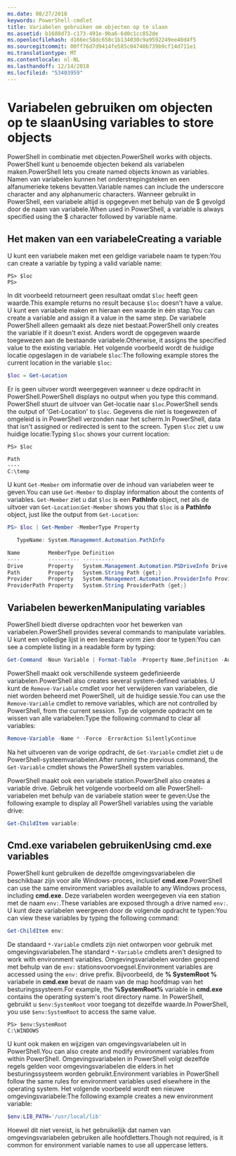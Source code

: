 ```yaml
---
ms.date: 08/27/2018
keywords: PowerShell-cmdlet
title: Variabelen gebruiken om objecten op te slaan
ms.assetid: b1688d73-c173-491e-9ba6-6d0c1cc852de
ms.openlocfilehash: d166ec58dc658c1b134030c9a9592249ee40d4f5
ms.sourcegitcommit: 00ff76d7d9414fe585c04740b739b9cf14d711e1
ms.translationtype: MT
ms.contentlocale: nl-NL
ms.lasthandoff: 12/14/2018
ms.locfileid: "53403959"
---
```

# <a name="using-variables-to-store-objects"></a><span data-ttu-id="e4532-103">Variabelen gebruiken om objecten op te slaan</span><span class="sxs-lookup"><span data-stu-id="e4532-103">Using variables to store objects</span></span>

<span data-ttu-id="e4532-104">PowerShell in combinatie met objecten.</span><span class="sxs-lookup"><span data-stu-id="e4532-104">PowerShell works with objects.</span></span> <span data-ttu-id="e4532-105">PowerShell kunt u benoemde objecten bekend als variabelen maken.</span><span class="sxs-lookup"><span data-stu-id="e4532-105">PowerShell lets you create named objects known as variables.</span></span>
<span data-ttu-id="e4532-106">Namen van variabelen kunnen het onderstrepingsteken en een alfanumerieke tekens bevatten.</span><span class="sxs-lookup"><span data-stu-id="e4532-106">Variable names can include the underscore character and any alphanumeric characters.</span></span> <span data-ttu-id="e4532-107">Wanneer gebruikt in PowerShell, een variabele altijd is opgegeven met behulp van de \$ gevolgd door de naam van variabele.</span><span class="sxs-lookup"><span data-stu-id="e4532-107">When used in PowerShell, a variable is always specified using the \$ character followed by variable name.</span></span>

## <a name="creating-a-variable"></a><span data-ttu-id="e4532-108">Het maken van een variabele</span><span class="sxs-lookup"><span data-stu-id="e4532-108">Creating a variable</span></span>

<span data-ttu-id="e4532-109">U kunt een variabele maken met een geldige variabele naam te typen:</span><span class="sxs-lookup"><span data-stu-id="e4532-109">You can create a variable by typing a valid variable name:</span></span>

```
PS> $loc
PS>
```

<span data-ttu-id="e4532-110">In dit voorbeeld retourneert geen resultaat omdat `$loc` heeft geen waarde.</span><span class="sxs-lookup"><span data-stu-id="e4532-110">This example returns no result because `$loc` doesn't have a value.</span></span> <span data-ttu-id="e4532-111">U kunt een variabele maken en hieraan een waarde in één stap.</span><span class="sxs-lookup"><span data-stu-id="e4532-111">You can create a variable and assign it a value in the same step.</span></span> <span data-ttu-id="e4532-112">De variabele PowerShell alleen gemaakt als deze niet bestaat.</span><span class="sxs-lookup"><span data-stu-id="e4532-112">PowerShell only creates the variable if it doesn't exist.</span></span>
<span data-ttu-id="e4532-113">Anders wordt de opgegeven waarde toegewezen aan de bestaande variabele.</span><span class="sxs-lookup"><span data-stu-id="e4532-113">Otherwise, it assigns the specified value to the existing variable.</span></span> <span data-ttu-id="e4532-114">Het volgende voorbeeld wordt de huidige locatie opgeslagen in de variabele `$loc`:</span><span class="sxs-lookup"><span data-stu-id="e4532-114">The following example stores the current location in the variable `$loc`:</span></span>

```powershell
$loc = Get-Location
```

<span data-ttu-id="e4532-115">Er is geen uitvoer wordt weergegeven wanneer u deze opdracht in PowerShell.</span><span class="sxs-lookup"><span data-stu-id="e4532-115">PowerShell displays no output when you type this command.</span></span> <span data-ttu-id="e4532-116">PowerShell stuurt de uitvoer van Get-locatie naar `$loc`.</span><span class="sxs-lookup"><span data-stu-id="e4532-116">PowerShell sends the output of 'Get-Location' to `$loc`.</span></span> <span data-ttu-id="e4532-117">Gegevens die niet is toegewezen of omgeleid is in PowerShell verzonden naar het scherm.</span><span class="sxs-lookup"><span data-stu-id="e4532-117">In PowerShell, data that isn't assigned or redirected is sent to the screen.</span></span> <span data-ttu-id="e4532-118">Typen `$loc` ziet u uw huidige locatie:</span><span class="sxs-lookup"><span data-stu-id="e4532-118">Typing `$loc` shows your current location:</span></span>

```
PS> $loc

Path
----
C:\temp
```

<span data-ttu-id="e4532-119">U kunt `Get-Member` om informatie over de inhoud van variabelen weer te geven.</span><span class="sxs-lookup"><span data-stu-id="e4532-119">You can use `Get-Member` to display information about the contents of variables.</span></span> <span data-ttu-id="e4532-120">`Get-Member` ziet u dat `$loc` is een **PathInfo** object, net als de uitvoer van `Get-Location`:</span><span class="sxs-lookup"><span data-stu-id="e4532-120">`Get-Member` shows you that `$loc` is a **PathInfo** object, just like the output from `Get-Location`:</span></span>

```powershell
PS> $loc | Get-Member -MemberType Property

   TypeName: System.Management.Automation.PathInfo

Name         MemberType Definition
----         ---------- ----------
Drive        Property   System.Management.Automation.PSDriveInfo Drive {get;}
Path         Property   System.String Path {get;}
Provider     Property   System.Management.Automation.ProviderInfo Provider {...
ProviderPath Property   System.String ProviderPath {get;}
```

## <a name="manipulating-variables"></a><span data-ttu-id="e4532-121">Variabelen bewerken</span><span class="sxs-lookup"><span data-stu-id="e4532-121">Manipulating variables</span></span>

<span data-ttu-id="e4532-122">PowerShell biedt diverse opdrachten voor het bewerken van variabelen.</span><span class="sxs-lookup"><span data-stu-id="e4532-122">PowerShell provides several commands to manipulate variables.</span></span> <span data-ttu-id="e4532-123">U kunt een volledige lijst in een leesbare vorm zien door te typen:</span><span class="sxs-lookup"><span data-stu-id="e4532-123">You can see a complete listing in a readable form by typing:</span></span>

```powershell
Get-Command -Noun Variable | Format-Table -Property Name,Definition -AutoSize -Wrap
```

<span data-ttu-id="e4532-124">PowerShell maakt ook verschillende systeem gedefinieerde variabelen.</span><span class="sxs-lookup"><span data-stu-id="e4532-124">PowerShell also creates several system-defined variables.</span></span> <span data-ttu-id="e4532-125">U kunt de `Remove-Variable` cmdlet voor het verwijderen van variabelen, die niet worden beheerd met PowerShell, uit de huidige sessie.</span><span class="sxs-lookup"><span data-stu-id="e4532-125">You can use the `Remove-Variable` cmdlet to remove variables, which are not controlled by PowerShell, from the current session.</span></span> <span data-ttu-id="e4532-126">Typ de volgende opdracht om te wissen van alle variabelen:</span><span class="sxs-lookup"><span data-stu-id="e4532-126">Type the following command to clear all variables:</span></span>

```powershell
Remove-Variable -Name * -Force -ErrorAction SilentlyContinue
```

<span data-ttu-id="e4532-127">Na het uitvoeren van de vorige opdracht, de `Get-Variable` cmdlet ziet u de PowerShell-systeemvariabelen.</span><span class="sxs-lookup"><span data-stu-id="e4532-127">After running the previous command, the `Get-Variable` cmdlet shows the PowerShell system variables.</span></span>

<span data-ttu-id="e4532-128">PowerShell maakt ook een variabele station.</span><span class="sxs-lookup"><span data-stu-id="e4532-128">PowerShell also creates a variable drive.</span></span> <span data-ttu-id="e4532-129">Gebruik het volgende voorbeeld om alle PowerShell-variabelen met behulp van de variabele station weer te geven:</span><span class="sxs-lookup"><span data-stu-id="e4532-129">Use the following example to display all PowerShell variables using the variable drive:</span></span>

```powershell
Get-ChildItem variable:
```

## <a name="using-cmdexe-variables"></a><span data-ttu-id="e4532-130">Cmd.exe variabelen gebruiken</span><span class="sxs-lookup"><span data-stu-id="e4532-130">Using cmd.exe variables</span></span>

<span data-ttu-id="e4532-131">PowerShell kunt gebruiken de dezelfde omgevingsvariabelen die beschikbaar zijn voor alle Windows-proces, inclusief **cmd.exe**.</span><span class="sxs-lookup"><span data-stu-id="e4532-131">PowerShell can use the same environment variables available to any Windows process, including **cmd.exe**.</span></span> <span data-ttu-id="e4532-132">Deze variabelen worden weergegeven via een station met de naam `env:`.</span><span class="sxs-lookup"><span data-stu-id="e4532-132">These variables are exposed through a drive named `env:`.</span></span> <span data-ttu-id="e4532-133">U kunt deze variabelen weergeven door de volgende opdracht te typen:</span><span class="sxs-lookup"><span data-stu-id="e4532-133">You can view these variables by typing the following command:</span></span>

```powershell
Get-ChildItem env:
```

<span data-ttu-id="e4532-134">De standaard `*-Variable` cmdlets zijn niet ontworpen voor gebruik met omgevingsvariabelen.</span><span class="sxs-lookup"><span data-stu-id="e4532-134">The standard `*-Variable` cmdlets aren't designed to work with environment variables.</span></span> <span data-ttu-id="e4532-135">Omgevingsvariabelen worden geopend met behulp van de `env:` stationsvoorvoegsel.</span><span class="sxs-lookup"><span data-stu-id="e4532-135">Environment variables are accessed using the `env:` drive prefix.</span></span> <span data-ttu-id="e4532-136">Bijvoorbeeld, de **% SystemRoot %** variabele in **cmd.exe** bevat de naam van de map hoofdmap van het besturingssysteem.</span><span class="sxs-lookup"><span data-stu-id="e4532-136">For example, the **%SystemRoot%** variable in **cmd.exe** contains the operating system's root directory name.</span></span> <span data-ttu-id="e4532-137">In PowerShell, gebruikt u `$env:SystemRoot` voor toegang tot dezelfde waarde.</span><span class="sxs-lookup"><span data-stu-id="e4532-137">In PowerShell, you use `$env:SystemRoot` to access the same value.</span></span>

```
PS> $env:SystemRoot
C:\WINDOWS
```

<span data-ttu-id="e4532-138">U kunt ook maken en wijzigen van omgevingsvariabelen uit in PowerShell.</span><span class="sxs-lookup"><span data-stu-id="e4532-138">You can also create and modify environment variables from within PowerShell.</span></span> <span data-ttu-id="e4532-139">Omgevingsvariabelen in PowerShell volgt dezelfde regels gelden voor omgevingsvariabelen die elders in het besturingssysteem worden gebruikt.</span><span class="sxs-lookup"><span data-stu-id="e4532-139">Environment variables in PowerShell follow the same rules for environment variables used elsewhere in the operating system.</span></span> <span data-ttu-id="e4532-140">Het volgende voorbeeld wordt een nieuwe omgevingsvariabele:</span><span class="sxs-lookup"><span data-stu-id="e4532-140">The following example creates a new environment variable:</span></span>

```powershell
$env:LIB_PATH='/usr/local/lib'
```

<span data-ttu-id="e4532-141">Hoewel dit niet vereist, is het gebruikelijk dat namen van omgevingsvariabelen gebruiken alle hoofdletters.</span><span class="sxs-lookup"><span data-stu-id="e4532-141">Though not required, is it common for environment variable names to use all uppercase letters.</span></span>
